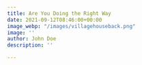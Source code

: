 ```yaml
---
title: Are You Doing the Right Way
date: 2021-09-12T08:46:00+00:00
image_webp: "/images/villagehouseback.png"
image: ''
author: John Doe
description: ''

---
```

